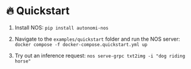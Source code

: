 # 🔥 Quickstart

1. Install NOS: `pip install autonomi-nos`

2. Navigate to the `examples/quickstart` folder and run the NOS server: `docker compose -f docker-compose.quickstart.yml up`

3. Try out an inference request:
`nos serve-grpc txt2img -i "dog riding horse"`
